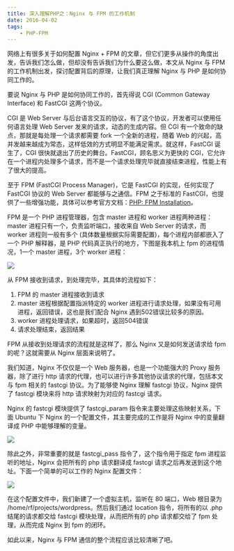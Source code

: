 ```yaml
---
title: 深入理解PHP之：Nginx 与 FPM 的工作机制
date: 2016-04-02
tags: 
    - PHP-FPM
---
```


网络上有很多关于如何配置 Nginx + FPM 的文章，但它们更多从操作的角度出发，告诉我们怎么做，但却没有告诉我们为什么要这么做，本文从 Nginx 与 FPM 的工作机制出发，探讨配置背后的原理，让我们真正理解 Nginx 与 PHP 是如何协同工作的。

要说 Nginx 与 PHP 是如何协同工作的，首先得说 CGI (Common Gateway Interface) 和 FastCGI 这两个协议。

CGI 是 Web Server 与后台语言交互的协议，有了这个协议，开发者可以使用任何语言处理 Web Server 发来的请求，动态的生成内容。但 CGI 有一个致命的缺点，那就是每处理一个请求都需要 fork 一个全新的进程，随着 Web 的兴起，高并发越来越成为常态，这样低效的方式明显不能满足需求。就这样，FastCGI 诞生了，CGI 很快就退出了历史的舞台。FastCGI，顾名思义为更快的 CGI，它允许在一个进程内处理多个请求，而不是一个请求处理完毕就直接结束进程，性能上有了很大的提高。

至于 FPM (FastCGI Process Manager)，它是 FastCGI 的实现，任何实现了 FastCGI 协议的 Web Server 都能够与之通信。FPM 之于标准的 FastCGI，也提供了一些增强功能，具体可以参考官方文档：[PHP: FPM Installation][1]。

FPM 是一个 PHP 进程管理器，包含 master 进程和 worker 进程两种进程：master 进程只有一个，负责监听端口，接收来自 Web Server 的请求，而 worker 进程则一般有多个 (具体数量根据实际需要配置)，每个进程内部都嵌入了一个 PHP 解释器，是 PHP 代码真正执行的地方，下图是我本机上 fpm 的进程情况，1一个 master 进程，3个 worker 进程：

![][2]

从 FPM 接收到请求，到处理完毕，其具体的流程如下：

1. FPM 的 master 进程接收到请求
2. master 进程根据配置指派特定的 worker 进程进行请求处理，如果没有可用进程，返回错误，这也是我们配合 Nginx 遇到502错误比较多的原因。  
3. worker 进程处理请求，如果超时，返回504错误  
4. 请求处理结束，返回结果

FPM 从接收到处理请求的流程就是这样了，那么 Nginx 又是如何发送请求给 fpm 的呢？这就需要从 Nginx 层面来说明了。

我们知道，Nginx 不仅仅是一个 Web 服务器，也是一个功能强大的 Proxy 服务器，除了进行 http 请求的代理，也可以进行许多其他协议请求的代理，包括本文与 fpm 相关的 fastcgi 协议。为了能够使 Nginx 理解 fastcgi 协议，Nginx 提供了 fastcgi 模块来将 http 请求映射为对应的 fastcgi 请求。

Nginx 的 fastcgi 模块提供了 fastcgi_param 指令来主要处理这些映射关系，下面 Ubuntu 下 Nginx 的一个配置文件，其主要完成的工作是将 Nginx 中的变量翻译成 PHP 中能够理解的变量。

![][3]

除此之外，非常重要的就是 fastcgi_pass 指令了，这个指令用于指定 fpm 进程监听的地址，Nginx 会把所有的 php 请求翻译成 fastcgi 请求之后再发送到这个地址。下面一个简单的可以工作的 Nginx 配置文件：

![][4]

在这个配置文件中，我们新建了一个虚拟主机，监听在 80 端口，Web 根目录为 /home/rf/projects/wordpress。然后我们通过 location 指令，将所有的以 .php 结尾的请求都交给 fastcgi 模块处理，从而把所有的 php 请求都交给了 fpm 处理，从而完成 Nginx 到 fpm 的闭环。

如此以来，Nginx 与 FPM 通信的整个流程应该比较清晰了吧。

[1]: http://php.net/manual/en/install.fpm.install.php
[2]: /images/2016/ff986d4481f8f809713e98bb2b91a685_r.jpg
[3]: /images/2016/64519c5be72799e4eb8853b549f912ee_r.jpg
[4]: /images/2016/644b6dae3878fa8caa202531971e768c_r.jpg
